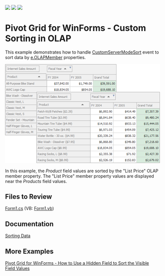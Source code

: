 <!-- default badges list -->
![](https://img.shields.io/endpoint?url=https://codecentral.devexpress.com/api/v1/VersionRange/128582570/22.1.6%2B)
[![](https://img.shields.io/badge/Open_in_DevExpress_Support_Center-FF7200?style=flat-square&logo=DevExpress&logoColor=white)](https://supportcenter.devexpress.com/ticket/details/T264133)
[![](https://img.shields.io/badge/📖_How_to_use_DevExpress_Examples-e9f6fc?style=flat-square)](https://docs.devexpress.com/GeneralInformation/403183)
<!-- default badges end -->

# Pivot Grid for WinForms - Custom Sorting in OLAP

This example demonstrates how to handle [CustomServerModeSort](https://docs.devexpress.com/WindowsForms/DevExpress.XtraPivotGrid.PivotGridControl.CustomServerModeSort?v=22.2) event to sort data by [e.OLAPMember](https://docs.devexpress.com/CoreLibraries/DevExpress.XtraPivotGrid.CustomServerModeSortEventArgsBase-1.OLAPMember1?v=22.2) properties.

![Pivot Grid](./images/chart.png)

In this example, the _Product_ field values are sorted by the "List Price" OLAP member property. The "List Price" member property values are displayed near the _Products_ field values.

## Files to Review 

[Form1.cs](./CS/WinFormsPivotGridCustomOLAPSort/Form1.cs) (VB: [Form1.vb](./VB/WinFormsPivotGridCustomOLAPSort/Form1.vb))

## Documentation

[Sorting Data](https://docs.devexpress.com/WindowsForms/1952/controls-and-libraries/pivot-grid/data-shaping/sorting/sorting-data)

## More Examples 

[Pivot Grid for WinForms - How to Use a Hidden Field to Sort the Visible Field Values](https://github.com/DevExpress-Examples/winforms-pivot-grid-use-a-hidden-field-to-sort-visible-field-values)


